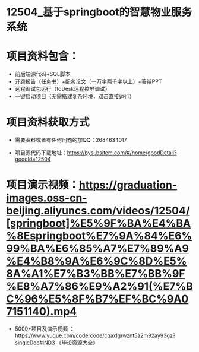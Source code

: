 #   12504_基于springboot的智慧物业服务系统

#   项目资料包含：
*    前后端源代码+SQL脚本
*    开题报告（任务书）+配套论文（一万字两千字以上）+答辩PPT
*   远程调试包运行（toDesk远程控屏调试）
*   一键启动项目（无需搭建复杂环境，双击直接运行）


#   项目资料获取方式
*   需要资料或者有任何问题的加QQ：2684634017

*   项目源代码下载地址：https://bysj.bsitem.com/#/home/goodDetail?goodId=12504

#  项目演示视频：https://graduation-images.oss-cn-beijing.aliyuncs.com/videos/12504/[springboot]%E5%9F%BA%E4%BA%8Espringboot%E7%9A%84%E6%99%BA%E6%85%A7%E7%89%A9%E4%B8%9A%E6%9C%8D%E5%8A%A1%E7%B3%BB%E7%BB%9F%E8%A7%86%E9%A2%91(%E7%BC%96%E5%8F%B7%EF%BC%9A07151140).mp4

*  5000+项目及演示视频 ：https://www.yuque.com/codercode/cqaxlg/wznt5a2m92ay93gz?singleDoc#lND3 《毕设资源大全》
